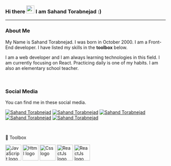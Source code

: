 ### Hi there <img src="https://raw.githubusercontent.com/MartinHeinz/MartinHeinz/master/wave.gif" width="25px"> I am Sahand Torabnejad :)
---
### About Me
My Name is Sahand Torabnejad. I was born in October 2000.
I am a Front-End developer.
I have listed my skills in the **toolbox** below.

I am a web developer and I am always learning technologies in this field. I am currently focusing on React. Practicing daily is one of my habits. I am also an elementary school teacher.

<br/>

### Social Media
You can find me in these social media.

[![Sahand Torabnejad](https://img.shields.io/badge/LinkedIn-0077B5?style=for-the-badge&logo=linkedin&logoColor=white)](https://www.linkedin.com/in/sahand-torabnejad-6a3605238/)
[![Sahand Torabnejad](https://img.shields.io/badge/Instagram-E4405F?style=for-the-badge&logo=instagram&logoColor=white)](https://www.instagram.com/sahand.__.2020/)
[![Sahand Torabnejad](https://img.shields.io/badge/Twitter-1DA1F2?style=for-the-badge&logo=twitter&logoColor=white)](https://twitter.com/Sahand_2020/)
[![Sahand Torabnejad](https://img.shields.io/badge/Gmail-D14836?style=for-the-badge&logo=gmail&logoColor=white)](sahandtorabnejad202020@gmail.com)
[![Sahand Torabnejad](https://img.shields.io/badge/Telegram-2CA5E0?style=for-the-badge&logo=telegram&logoColor=white)](https://t.me/Sahand_T_2020)

<br/>

🧰 Toolbox

<img src="https://cdn.worldvectorlogo.com/logos/javascript-1.svg" alt="JavaScript logo" width="50" height="50"/> <img src="https://cdn.worldvectorlogo.com/logos/html-1.svg" alt="Html logo" width="50" height="50"/>
<img src="https://cdn.worldvectorlogo.com/logos/css-3.svg" alt="Css logo" width="50" height="50"/>
<img src="https://cdn.worldvectorlogo.com/logos/react-2.svg" alt="ReactJs logo" width="50" height="50"/>
<img src="https://cdn.worldvectorlogo.com/logos/bootstrap-4.svg" alt="ReactJs logo" width="50" height="50"/>

<!--
**Sahand2020/Sahand Torabnejad** is a ✨ _special_ ✨ repository because it's `README.md` (this file) appears on your GitHub profile.

Here are some ideas to get you started:

- 🔭 I’m currently working on ...
- 🌱 I’m currently learning ...
- 👯 I’m looking to collaborate on ...
- 🤔 I’m looking for help with ...
- 💬 Ask me about ...
- 📫 How to reach me: ...
- 😄 Pronouns: ...
- ⚡ Fun fact: ...
-->

